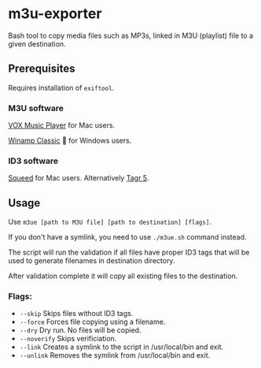 # m3u-exporter
Bash tool to copy media files such as MP3s, linked in M3U (playlist) file to a given destination.

## Prerequisites

Requires installation of `exiftool`.

### M3U software

[VOX Music Player](https://vox.rocks/) for Mac users.

[Winamp Classic](https://www.winamp.com/downloads/) 🤭 for Windows users. 

### ID3 software

[Squeed](https://krizzli.xyz/squeed) for Mac users. Alternatively [Tagr 5](https://apps.apple.com/us/app/tagr-5/id1450308734).

## Usage
Use `m3ue [path to M3U file] [path to destination] [flags]`.

If you don't have a symlink, you need to use `./m3ue.sh` command instead.

The script will run the validation if all files have proper ID3 tags that will be used to generate filenames in destination directory.

After validation complete it will copy all existing files to the destination.

### Flags:
 * `--skip` Skips files without ID3 tags.
 * `--force` Forces file copying using a filename.
 * `--dry` Dry run. No files will be copied.
 * `--noverify` Skips verificiation.
 * `--link` Creates a symlink to the script in /usr/local/bin and exit.
 * `--unlink` Removes the symlink from /usr/local/bin and exit.
